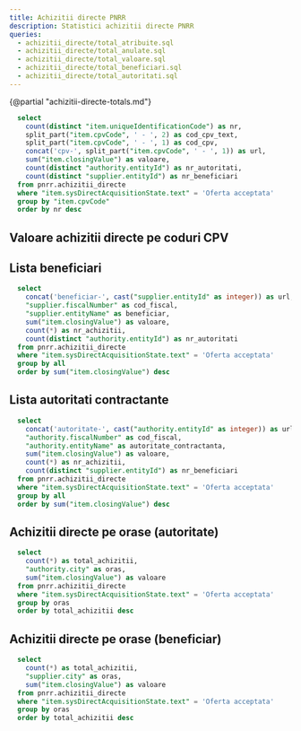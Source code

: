 ```yaml
---
title: Achizitii directe PNRR
description: Statistici achizitii directe PNRR
queries:
  - achizitii_directe/total_atribuite.sql
  - achizitii_directe/total_anulate.sql
  - achizitii_directe/total_valoare.sql
  - achizitii_directe/total_beneficiari.sql
  - achizitii_directe/total_autoritati.sql
---
```


{@partial "achizitii-directe-totals.md"}

```sql achizitii_directe_by_cpv
  select
    count(distinct "item.uniqueIdentificationCode") as nr,
    split_part("item.cpvCode", ' - ', 2) as cod_cpv_text,
    split_part("item.cpvCode", ' - ', 1) as cod_cpv,
    concat('cpv-', split_part("item.cpvCode", ' - ', 1)) as url,
    sum("item.closingValue") as valoare,
    count(distinct "authority.entityId") as nr_autoritati,
    count(distinct "supplier.entityId") as nr_beneficiari
  from pnrr.achizitii_directe
  where "item.sysDirectAcquisitionState.text" = 'Oferta acceptata'
  group by "item.cpvCode"
  order by nr desc
```

## Valoare achizitii directe pe coduri CPV

<DataTable data={achizitii_directe_by_cpv} rowShading=true search=true>
  <Column id="nr" title="Nr" />
  <Column id="valoare" title="Valoare" fmt="num2m" />
  <Column id="url" title="CPV" contentType=link linkLabel=cod_cpv />
  <Column id="cod_cpv_text" title="Cod CPV" />
  <Column id="nr_autoritati" title="Total autoritati" />
  <Column id="nr_beneficiari" title="Total beneficiari" />
</DataTable>

<LineBreak/>

## Lista beneficiari

```sql achizitii_directe_beneficiari_valoare_mare
  select
    concat('beneficiar-', cast("supplier.entityId" as integer)) as url,
    "supplier.fiscalNumber" as cod_fiscal,
    "supplier.entityName" as beneficiar,
    sum("item.closingValue") as valoare,
    count(*) as nr_achizitii,
    count(distinct "authority.entityId") as nr_autoritati
  from pnrr.achizitii_directe
  where "item.sysDirectAcquisitionState.text" = 'Oferta acceptata'
  group by all
  order by sum("item.closingValue") desc
```

<DataTable data={achizitii_directe_beneficiari_valoare_mare} rowShading=true search=true rows=20>
  <Column id="url" title="Cod fiscal" contentType=link linkLabel=cod_fiscal />
  <Column id="beneficiar" title="Beneficiar" />
  <Column id="valoare" title="Valoare" fmt="num2m" />
  <Column id="nr_achizitii" title="Total achizitii" />
  <Column id="nr_autoritati" title="Total autoritati" />
</DataTable>

## Lista autoritati contractante

```sql lista_autoritati
  select
    concat('autoritate-', cast("authority.entityId" as integer)) as url,
    "authority.fiscalNumber" as cod_fiscal,
    "authority.entityName" as autoritate_contractanta,
    sum("item.closingValue") as valoare,
    count(*) as nr_achizitii,
    count(distinct "supplier.entityId") as nr_beneficiari
  from pnrr.achizitii_directe
  where "item.sysDirectAcquisitionState.text" = 'Oferta acceptata'
  group by all
  order by sum("item.closingValue") desc
```

<DataTable data={lista_autoritati} rowShading=true search=true rows=20>
  <Column id="url" title="Cod fiscal" contentType=link linkLabel=cod_fiscal />
  <Column id="autoritate_contractanta" title="Autoritate contractanta" />
  <Column id="valoare" title="Valoare" fmt="num2m" />
  <Column id="nr_achizitii" title="Total achizitii" />
  <Column id="nr_beneficiari" title="Total beneficiari" />
</DataTable>

## Achizitii directe pe orase (autoritate)

```sql achizitii_directe_by_city_autoritate
  select
    count(*) as total_achizitii, 
    "authority.city" as oras,
    sum("item.closingValue") as valoare
  from pnrr.achizitii_directe
  where "item.sysDirectAcquisitionState.text" = 'Oferta acceptata'
  group by oras
  order by total_achizitii desc
```

<DataTable data={achizitii_directe_by_city_autoritate} rowShading=true search=true>
  <Column id="oras" title="Oras" />
  <Column id="valoare" title="Valoare" fmt="num2m" />
  <Column id="total_achizitii" title="Total achizitii" />
</DataTable>

## Achizitii directe pe orase (beneficiar)

```sql achizitii_directe_by_city_beneficiar
  select
    count(*) as total_achizitii, 
    "supplier.city" as oras,
    sum("item.closingValue") as valoare
  from pnrr.achizitii_directe
  where "item.sysDirectAcquisitionState.text" = 'Oferta acceptata'
  group by oras
  order by total_achizitii desc
```

<DataTable data={achizitii_directe_by_city_beneficiar} rowShading=true search=true>
  <Column id="oras" title="Oras" />
  <Column id="valoare" title="Valoare" fmt="num2m" />
  <Column id="total_achizitii" title="Total achizitii" />
</DataTable>